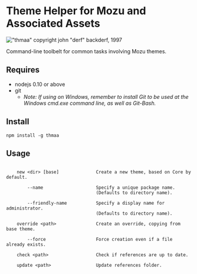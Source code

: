 # Theme Helper for Mozu and Associated Assets
!["thmaa" copyright john "derf" backderf, 1997](https://cloud.githubusercontent.com/assets/1643758/5307264/17d153f4-7bd1-11e4-8bbb-951ca191b903.jpg)

Command-line toolbelt for common tasks involving Mozu themes.

## Requires
 - nodejs 0.10 or above
 - git
   - *Note: If using on Windows, remember to install Git to be used at the Windows cmd.exe command line, as well as Git-Bash.*

## Install
```
npm install -g thmaa
```

## Usage
```

    new <dir> [base]              Create a new theme, based on Core by default.

        --name                    Specify a unique package name.
                                  (Defaults to directory name).

        --friendly-name           Specify a display name for administrator.
                                  (Defaults to directory name).

    override <path>               Create an override, copying from base theme.

        --force                   Force creation even if a file already exists.

    check <path>                  Check if references are up to date.

    update <path>                 Update references folder.

```

